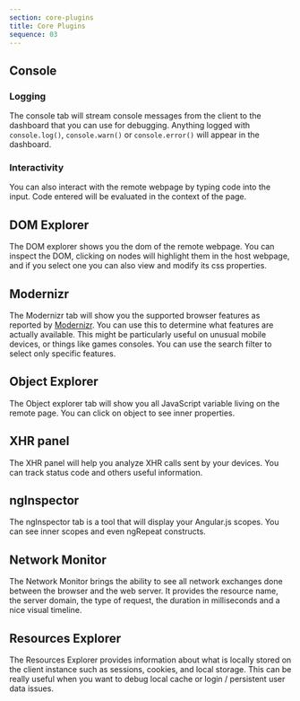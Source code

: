 ```yaml
---
section: core-plugins
title: Core Plugins
sequence: 03
---
```


## Console

### Logging

The console tab will stream console messages from the client to the dashboard that you can use for debugging. Anything logged with `console.log()`, `console.warn()` or `console.error()` will appear in the dashboard.

### Interactivity

You can also interact with the remote webpage by typing code into the input. Code entered will be evaluated in the context of the page.

## DOM Explorer

The DOM explorer shows you the dom of the remote webpage. You can inspect the DOM, clicking on nodes will highlight them in the host webpage, and if you select one you can also view and modify its css properties.

## Modernizr

The Modernizr tab will show you the supported browser features as reported by [Modernizr](http://modernizr.com/). You can use this to determine what features are actually available. This might be particularly useful on unusual mobile devices, or things like games consoles. You can use the search filter to select only specific features.

## Object Explorer

The Object explorer tab will show you all JavaScript variable living on the remote page. You can click on object to see inner properties.

## XHR panel

The XHR panel will help you analyze XHR calls sent by your devices. You can track status code and others useful information.

## ngInspector

The ngInspector tab is a tool that will display your Angular.js scopes. You can see inner scopes and even ngRepeat constructs.

## Network Monitor

The Network Monitor brings the ability to see all network exchanges done between the browser and the web server. It provides the resource name, the server domain, the type of request, the duration in milliseconds and a nice visual timeline.

## Resources Explorer

The Resources Explorer provides information about what is locally stored on the client instance such as sessions, cookies, and local storage. This can be really useful when you want to debug local cache or login / persistent user data issues.
